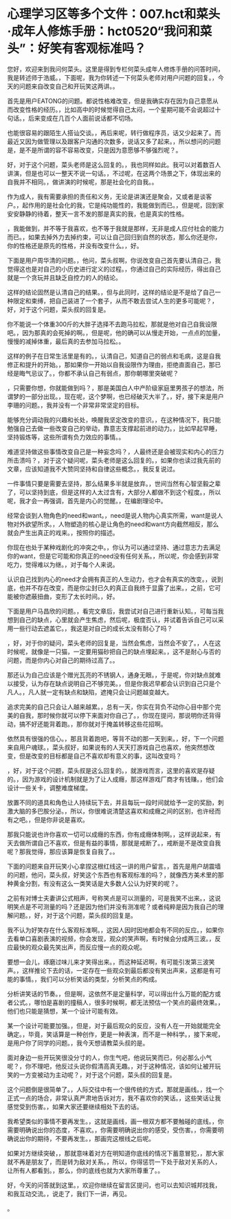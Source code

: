 # 心理学习区等多个文件：007.hct和菜头·成年人修炼手册：hct0520“我问和菜头”：好笑有客观标准吗？ 

您好，欢迎来到我问何菜头。这里是得到专栏何菜头成年人修炼手册的问答时间，我是转述师于浩威。，下面呢，我为你转述一下何菜头老师对用户问题的回复。，今天的问题来自改变自己和开玩笑这两讲。。

首先是用户EATONG的问题。都说性格难改变，但是我确实存在因为自己意愿从而改变性格的经历。，比如高中的时候觉得自己太闷，一个星期可能不会说超过十句话。，后来变成在几百个人面前说话都不切场。

也能很容易的跟陌生人搭讪交谈。，再后来呢，转行做程序员，话又少起来了。而最近又因为做管理以及跟客户沟通的次数多，说话又多了起来。，所以想问的问题是，是不是所谓的容不容易改变，只是因为意愿够不够强烈呢？。

好，对于这个问题，菜头老师是这么回复的。，我也同样如此。我可以对着数百人讲演，但是也可以一整天不说一句话。，不过呢，在这两个场景之下，体现出来的自我并不相同。，做讲演的时候呢，那是社会化的自我。。

作为成人，我有需要承担的责任和义务，无论是讲演还是聚会，又或者是谈客户。，起作用的是社会化的我，它是纯功能性的，我能做到而已。，但是呢，回到家安安静静的待着，整天一言不发的那是真实的我，也是真实的性格。

，我能做到，并不等于我喜欢，也不等于我就是那样，无非是成人应付社会的能力而已。，如果去掉外力去掉约束，可以让自己回归到自然的状态，那么你还是你，你的性格还是原先的性格，并没有改变什么。，好。

下面是用户周华清的问题。，他问，菜头叔啊，你说改变自己首先要认清自己，我觉得这也是对自己的小历史进行定义的过程。，你通过自己的实际经历，得出自己就是一个贪玩并且缺乏自控力的人的结论。

这样的结论固然是认清自己的结果。，但与此同时，这样的结论是不是给了自己一种限定和束缚，把自己装进了一个套子，从而不敢去尝试人生的更多可能呢？，好，对于这个问题，菜头叔的回复是。

你不能说一个体重300斤的大胖子选择不去跑马拉松，那就是他对自己自我设限吧。，因为那真的会死掉的啊。，但是呢，他的确可以从慢走开始，一点点的加量，慢慢的减掉体重，最后真的去参加马拉松。。

这样的例子在日常生活里是有的。，认清自己，知道自己的弱点和毛病，这是自我修正和提升的开始。，那如果你一开始以自我设限作为理由，拒绝直面自己，那已经是晦气忌议了。，你都不承认自己有弱点，那你朝哪里突破呢？

，只需要你想，你就能做到吗？，那是美国白人中产阶级家庭里男孩子的想法，所谓梦的一部分出现。，现在呢，这个梦啊，也已经破灭大半了。，好，接下来是用户李珊的问题。，我并没有一个非常非常坚定的目标。

能够充分调动我的兴趣和长处，唤醒我坚定改变的意识。，在这种情况下，我只能勉强自己去做一些改变自己的举动，靠意志支撑起前进的动力。，比如早起早睡，坚持锻炼等，这些所谓有负力效应的事情。。

难道坚持做这些事情改变自己是一种妄念吗？，人最终还是会被现实和内心的压力所击溃吗？，对于这个疑问呢，菜头老师是这么回复的。，如果你也读过我先前的文章，应该知道我不大赞同坚持和自律这些概念。，我反复说过。

一件事情只要是需要去坚持，那么结果多半就是放弃。，世间当然有心智坚毅之辈了，可以坚持到底，但是这样的人太过含有，大部分人都做不到这个程度。，所以呢，我才会一再强调，首先是内心的觉醒。，在编剧理论中。

经常会谈到人物角色的need和want。，need是说人物内心真实所需，want是说人物对外欲望所求。，人物塑造的核心是让角色的need和want方向截然相反，那么就会产生出真正的戏来。，按照你的描述。

你现在也处于某种戏剧化的冲突之中。，你认为可以通过坚持、通过意志力去满足你的want，但是它可能和你真正的need没有任何关系。，所以呢，你会感到非常吃力，觉得难以为继。，对于每个人来说。

认识自己找到内心的need才会拥有真正的人生动力，也才会有真实的改变。，说到底，也并不存在改变，而是你尘封已久的真正自我终于显露了出来。，之前，它可能被你遮蔽扭曲，变形了太长时间。，好。

下面是用户马昌欣的问题。，看完文章后，我尝试对自己进行重新认知。，可每当我想到自己的缺点，心里就会产生焦虑，然后呢，极度否认，并试着告诉自己可以采用一些行动去遮盖它。，我这是对自己的成长太没有耐心了吗？

，好，对于你的疑问，菜头老师的回复是，当然会焦虑，当然会不安了。，人在这时候呢，就像是一只猫，一定要用猫砂把自己的缺点埋起来。，这不是耐心与否的问题，而是你内心对自己的期待过高了。。

那还认为自己应该是个赠光瓦亮的不锈钢人，通身无眼。，于是呢，你对缺点就难以接受，认为存在缺点说明自己不够完美。，但是你我迟早都会认识到自己只是个凡人。，凡人就一定有缺点和缺陷，遮掩只会让问题越变越大。

追求完美的自己只会让人越来越累。，总有一天，你实在背负不动你心目中那个完美的自我，那时候你就可以停下来面对你自己了。，你现在提问，那说明你还背得动，搞不好还能背着跑。，那你就对于掩盖转移这些花招啊。

依然具有很强的信心。，那且背着跑吧，等背不动的那一天到来。，好，下一个问题来自用户魂球。，菜头叔好，如果说有的人天天打游戏自己也喜欢，他突然想改变，但是改变的目标都是自己不喜欢却有意义的事，这叫改变吗？

，好，对于这个问题，菜头叔是这么回复的。，就游戏而言，这里的喜欢是存疑的。，因为游戏的设计机制就是为了让人成癮，那这样游戏厂商才有钱赚。，他们会设计一些关卡，调整难度梯度。

放置不同的道具和角色让人持续玩下去，并且每玩一段时间就给予一定的奖励，刺激大脑的多巴胺分泌。，所以，你很难说清楚这喜欢和成癮之间的区别，也许经而有之吧。，但是你非说是喜欢。

那我只能说也许你喜欢一切可以成癮的东西，你有成癮体制啊。，这样说起来，有天去做所谓自己不喜欢，但是有益的事情，那就是戒断了。，戒断是不是改变自我呢？那我觉得，那应该算是恢复自我了。。

下面的问题来自开玩笑小心拿捏这根红线这一讲的用户留言。，首先是用户胡震墙的问题，他问，菜头叔，好笑这个东西也有客观标准的吗？，就像西方美术里的那种黄金分割，有没有这么一类笑话是大多数人公认为好笑的呢？。

之前有对博士夫妻讲公式相声，号称笑点是可以测量的，可是我笑不出来。，这说明笑点是不可测量的吗？还是因为他们并没有测准呢？或者纯粹是因为我自己的理解问题。，好，对于这个问题，菜头叔的回复是。

我不认为好笑存在什么客观标准啊。，这因人因时因地都会有不同的反应。，如果你去看单口喜剧表演的视频，你会发现，观众的笑声啊，有时候会分成两三波。，反应最快的观众最先笑出声，而反应慢一点的观众呢。

要想一会儿，琢磨过味儿来才笑得出来。，而这种延迟啊，有可能引发第三波笑声。，这样推论下去的话，一定存在一些观众到最后都没有笑出声来，这都是有可能的事情。，我们可以分析笑话的类型，分析笑点的构成。

分析讲笑话的节奏。，但是啊，这依然不是定量科学，可以得出什么万能的配方或者公式。，哪怕是喜剧的撞稿人，很多时候啊，都无法预估一个笑点的最终效果。，他们也只能是猜想，某一个设计可能有效。

某一个设计可能要加强。，但是，对于最后观众的反应，没有人在一开始就能完全确定。，毕竟，笑话算是一种创作，更是一种表演，而不是一种科学。，接下来呢，是用户你了同学的问题。，我今天想请教菜头叔的是。

面对身边一些开玩笑很没分寸的人，你生气吧，他说玩笑而已，何必那么小气呢？，你不理吧，他反过头说你假清高真无趣。，对于这种情况，该如何让被开玩笑的一方变被动为主动呢？，对于这个问题，菜头叔的回复是。

这个问题倒是很简单了。，人际交往中有一个很传统的方式，那就是画线。，找一个正式一点的场合，非常认真严肃地告诉对方，我不喜欢你的笑话。，这些笑话让我感觉受到伤害。，如果大家还要继续相处下去的话。

我希望类似的事情不要再发生。，这就是画线，画一根双方都不要触碰的底线。，你需要明确说出你的态度，不喜欢。，你需要明确说出你的感受，受伤害。，你需要明确说出你的期待，不要再发生。，那画完这根线之后呢。

如果对方继续突破，，那就意味着对方在明知道你底线的情况下蓄意冒犯，，那大家就不再是朋友了，而是转为敌对关系。，所以，你得惩罚一下处于敌对关系的人，让所有人都看到。，那么，你的底线也就为大家所尊重了。。

好，今天的问答就到这里。，欢迎你继续在留言区提问，也可以去知识城邦找我，和我互动交流。，说走了，我们下一讲，再见。

。